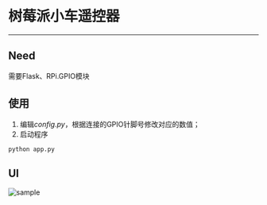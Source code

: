 # 树莓派小车遥控器
-----
## Need

需要Flask、RPi.GPIO模块

## 使用

1. 编辑*config.py*，根据连接的GPIO针脚号修改对应的数值；
2. 启动程序

```python app.py```

## UI

![sample](https://github.com/fordoo/rpi-car/blob/master/sample.png?raw=true)
